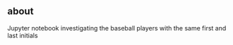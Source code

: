 ## about

Jupyter notebook investigating the baseball players with the same first and last initials

